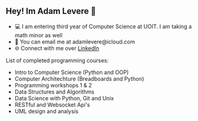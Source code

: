 ## Hey! Im Adam Levere 🚀
<ul>
  <li>💻 I am entering third year of Computer Science at UOIT. I am taking a math minor as well</li>
  <li>📧 You can email me at adamlevere@icloud.com</li>
  <li>🌐 Connect with me over <a href="https://www.linkedin.com/in/adam-levere-b97770273/">LinkedIn</a></li>
</ul>

List of completed programming courses:
<ul>
  <li>Intro to Computer Science (Python and OOP)</li>
  <li>Computer Architechture (Breadboards and Python)</li>
  <li>Programming workshops 1 & 2</li>
  <li>Data Structures and Algorithms</li>
  <li>Data Science with Python, Git and Unix</li>
  <li>RESTful and Websocket Api's</li>
  <li>UML design and analysis</li>
</ul>
